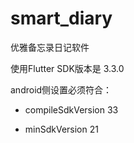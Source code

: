 # smart_diary

优雅备忘录日记软件

使用Flutter SDK版本是 3.3.0


android侧设置必须符合：

- compileSdkVersion 33

- minSdkVersion 21
